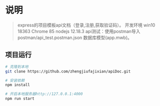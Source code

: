 # 说明

>  express的项目模板api文档（登录,注册,获取验证码）。
>  开发环境 win10 18363  Chrome 85 nodejs 12.18.3
>  api测试：使用postman导入postman/api_test.postman.json
>  数据库模型(app.mwb)。

## 项目运行
``` bash
# 克隆到本地
git clone https://github.com/zhengjiufajixian/apiDoc.git

# 安装依赖
npm install

# 开启本地服务器http://127.0.0.1:4000
npm run start
